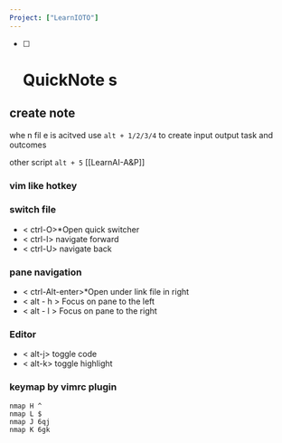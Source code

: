```yaml
---
Project: ["LearnIOTO"]
---
```

 - [ ] # QuickNote s


## create note
whe n fil e is acitved 
use `alt + 1/2/3/4` to create input output task and outcomes

other script
`alt + 5`
[[LearnAI-A&P]]
### vim like hotkey

### switch file
- < ctrl-O>*Open quick switcher
- < ctrl-I> navigate forward
- < ctrl-U> navigate back  

### pane navigation
- < ctrl-Alt-enter>*Open under link file in right
- < alt - h > Focus on pane to the left  
- < alt - l > Focus on pane to the right

### Editor
- < alt-j> toggle code
- < alt-k> toggle highlight

### keymap by vimrc plugin
```
nmap H ^
nmap L $
nmap J 6qj 
nmap K 6gk
```